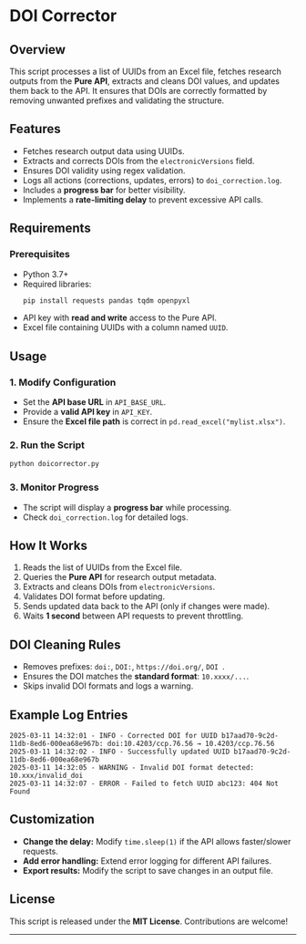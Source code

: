 # DOI Corrector

## Overview

This script processes a list of UUIDs from an Excel file, fetches research outputs from the **Pure API**, extracts and cleans DOI values, and updates them back to the API. It ensures that DOIs are correctly formatted by removing unwanted prefixes and validating the structure.

## Features

- Fetches research output data using UUIDs.
- Extracts and corrects DOIs from the `electronicVersions` field.
- Ensures DOI validity using regex validation.
- Logs all actions (corrections, updates, errors) to `doi_correction.log`.
- Includes a **progress bar** for better visibility.
- Implements a **rate-limiting delay** to prevent excessive API calls.

## Requirements

### Prerequisites

- Python 3.7+
- Required libraries:
  ```bash
  pip install requests pandas tqdm openpyxl
  ```
- API key with **read and write** access to the Pure API.
- Excel file containing UUIDs with a column named `UUID`.

## Usage

### 1. Modify Configuration

- Set the **API base URL** in `API_BASE_URL`.
- Provide a **valid API key** in `API_KEY`.
- Ensure the **Excel file path** is correct in `pd.read_excel("mylist.xlsx")`.

### 2. Run the Script

```bash
python doicorrector.py
```

### 3. Monitor Progress

- The script will display a **progress bar** while processing.
- Check `doi_correction.log` for detailed logs.

## How It Works

1. Reads the list of UUIDs from the Excel file.
2. Queries the **Pure API** for research output metadata.
3. Extracts and cleans DOIs from `electronicVersions`.
4. Validates DOI format before updating.
5. Sends updated data back to the API (only if changes were made).
6. Waits **1 second** between API requests to prevent throttling.

## DOI Cleaning Rules

- Removes prefixes: `doi:`, `DOI:`, `https://doi.org/`, `DOI `.
- Ensures the DOI matches the **standard format**: `10.xxxx/...`.
- Skips invalid DOI formats and logs a warning.

## Example Log Entries

```log
2025-03-11 14:32:01 - INFO - Corrected DOI for UUID b17aad70-9c2d-11db-8ed6-000ea68e967b: doi:10.4203/ccp.76.56 → 10.4203/ccp.76.56
2025-03-11 14:32:02 - INFO - Successfully updated UUID b17aad70-9c2d-11db-8ed6-000ea68e967b
2025-03-11 14:32:05 - WARNING - Invalid DOI format detected: 10.xxx/invalid_doi
2025-03-11 14:32:07 - ERROR - Failed to fetch UUID abc123: 404 Not Found
```

## Customization

- **Change the delay:** Modify `time.sleep(1)` if the API allows faster/slower requests.
- **Add error handling:** Extend error logging for different API failures.
- **Export results:** Modify the script to save changes in an output file.

## License

This script is released under the **MIT License**. Contributions are welcome!

---

